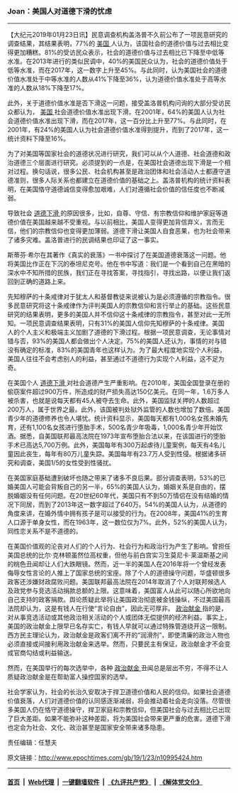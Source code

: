 ### Joan：美国人对道德下滑的忧虑
------------------------

<p>
 【大纪元2019年01月23日讯】民意调查机构盖洛普不久前公布了一项民意研究的调查结果，其结果表明，77%的
 <a href="http://www.epochtimes.com/gb/tag/%E7%BE%8E%E5%9B%BD.html">
  美国
 </a>
 人认为，该国社会的道德价值与过去相比变得更加糟糕。81%的受访民众表示，社会的道德价值与过去相比已下降至中低等水准。在2013年进行的类似民调中，40%的美国民众认为，社会的道德价值处于低等水准，而在2017年，这一数字上升至45%。与此同时，认为美国社会的道德价值水准处于中等水准的人数从41%下降至36%，认为道德价值水准处于高等水准的人数从18%下降至17%。
</p>
<p>
 此外，关于道德价值水准是否下滑这一问题，接受盖洛普机构问询的大部分受访民众都认为，
 <a href="http://www.epochtimes.com/gb/tag/%E7%BE%8E%E5%9B%BD.html">
  美国
 </a>
 社会道德价值水准出现下滑。在2001年，64%的美国人认为社会道德价值水准出现下滑，而在2017年，这一百分比上升至77%。与此同时，在2001年，有24%的美国人认为社会道德价值水准得到提升，而到了2017年，这一统计资料下降至16%。
</p>
<p>
 为了对美国等国家社会的道德状况进行研究，我们可以从个人道德、社会道德和政治道德三个层面进行研究。必须提到的一点是，在美国社会道德出现下滑是一个相对过程。换句话说，很多公民、社会机构甚至是政治团体和社会活动人士都遵守道德准则，很多人际关系也都建立在道德价值的基础之上。盖洛普机构的统计资料表明，在美国恪守道德诚信变得愈加艰难，人们对遵循社会价值的信任度也不断减弱。
</p>
<p>
 导致社会
 <a href="http://www.epochtimes.com/gb/tag/%E9%81%93%E5%BE%B7%E4%B8%8B%E6%BB%91.html">
  道德下滑
 </a>
 的原因很多，比如，自尊、守信、有宗教信仰和维护家庭等道德价值在美国越来越不受重视。与以前相比，美国人变得更加背信弃义，言而无信，他们的宗教信仰也变得更加薄弱。道德下滑让美国人自食恶果，也为社会带来了诸多灾难。盖洛普进行的民调结果也印证了这一事实。
</p>
<p>
 斯蒂芬‧希尔在其著作《真实的衰落》一书中探讨了在美国道德衰落这一问题。他将美国比作正在下沉的泰坦尼克号。他在书中写道：我们是一个看到自己在黑暗的深水中不知所措的民族，我们正在寻找答案，寻找指引，寻找出路，以便让我们返回到正确的道路上来。
</p>
<p>
 先知穆萨的十条戒律对于犹太人和基督教徒来说被认为是必须遵循的宗教指令。很多民意研究将这十条戒律作为评判美国人的宗教信仰和言行举止的基础。这些民意研究的结果表明，更多的美国人并不信仰这十条戒律的宗教指令，甚至对此一无所知。一项民意调查结果表明，只有31%的美国人信仰先知穆萨的十条戒律。美国人的个人主义和极端主义加剧了道德的下滑过程。根据一项民意调查，无论事情对错与否，93%的美国人都会做出个人决定。75%的美国人还认为，事情的对与错没有确定的标准，83%的美国青年也这样认为。为了最大程度地实现个人利益，美国人往往不会考虑别人的利益，甚至通过不道德行为实现个人利益，这不足为奇。
</p>
<p>
 在美国个人
 <a href="http://www.epochtimes.com/gb/tag/%E9%81%93%E5%BE%B7%E4%B8%8B%E6%BB%91.html">
  道德下滑
 </a>
 对社会道德产生严重影响。在2010年，美国全国登录在册的偷窃案件超过900万件，所造成的财产损失高达150亿美元。在同一年，1.6万多人被杀害，也就是说每天都有45人被夺去生命。此外，美国监狱关押的人数超过200万人，属于世界之最。此外，该国被判处狱外监管的人数也增加了数倍。美国青少年的道德修养也令人堪忧。统计资料显示，美国每天都有1,000名女孩未婚先育，还有1,100名女孩进行堕胎手术，500名青少年吸毒，1,000名青少年开始饮酒。据悉，自美国联邦最高法院在1973年宣布堕胎合法以来，在该国进行的堕胎手术已高达5,700万例。此外，美国每年有300万起虐待儿童案例，每天有4名儿童因此丧生，每年有80万儿童失踪。美国每年有23.7万人受到性侵。根据诸多研究和调查，美国1/5的女性受到性骚扰。
</p>
<p>
 在美国家庭基础遭到破坏也随之带来了诸多不良后果。部分调查表明，53%的已婚美国人可能会背叛自己的另一半，65%的美国人认为，婚姻关系是自由的，摆脱婚姻没有任何问题。在20世纪60年代，美国只有不到50万情侣在没有结婚的情况下同居，而到了2013年这一数字超过了640万。54%的美国人认为，从道德的角度来讲，在婚外情中拥有孩子是可以接受的行为。在2008年，美国41%的生育人口源于单身女性，而在1963年，这一数位仅为7%。此外，52%的美国人认为，同性恋关系不是不道德的。
</p>
<p>
 在美国价值观的沦丧对人们的个人行为、社会行为和政治行为产生了影响。曾担任美国总统的比尔‧克林顿虽然位高权重，但他与前白宫实习生莫尼卡‧莱温斯基之间的桃色丑闻却让人们大跌眼镜。然而，近一半的美国人在2016年将一个曾经发表侮辱女性言论的人推上了国家总统的宝座。除了个人的道德操守问题，华盛顿很多政客还涉嫌财政腐败问题。美国联邦最高法院在2014年取消了个人对联邦候选人及政党参与竞选活动捐款总额的上限。这意味着，美国富人从此可以随心所欲地向自己支持的政客捐款。舆论质疑此举将让美国政治彻底被金钱操纵，不过美国最高法院却认为，这是有钱人在行使“言论自由”，因此无可厚非。
 <a href="http://www.epochtimes.com/gb/tag/%E6%94%BF%E6%B2%BB%E7%8C%AE%E9%87%91.html">
  政治献金
 </a>
 指的是，对从事竞选活动或其他政治相关活动的个人或团体无偿提供的经济利益。事实上，美国的政治献金上限早已名存实亡，有钱人早就可以通过特殊管道绕开这一限制。西方民主理论认为，政治献金是政客们离不开的“润滑剂”，即使清廉的政治人物也必须直接或间接利用政治献金来选举。然而，只要民主有保证，政治献金才不会变成官商勾结或利益输送。
</p>
<p>
 然而，在美国举行的每次选举中，各种
 <a href="http://www.epochtimes.com/gb/tag/%E6%94%BF%E6%B2%BB%E7%8C%AE%E9%87%91.html">
  政治献金
 </a>
 丑闻总是层出不穷，不得不让人质疑政治献金是在帮助富人操控国家的选举。
</p>
<p>
 社会学家认为，社会的长治久安取决于捍卫道德价值和人民的信仰。如果社会道德价值衰落，人们对道德价值的认同感逐渐减弱，将会推动着社会走向没落。尽管很多美国人仍在恪守道德操守，捍卫家庭和宗教信仰，但美国社会与过去相比已出现了巨大差距。如果不能弥补这种差距，将为美国社会带来更严重的危害。道德下滑也定会为社会、文化、政治甚至是国家安全带来诸多隐患。
</p>
<p>
 责任编辑：任慧夫
</p>

原文链接：http://www.epochtimes.com/gb/19/1/23/n10995424.htm


------------------------
#### [首页](https://github.com/gfw-breaker/banned-news/blob/master/README.md) &nbsp;|&nbsp; [Web代理](https://github.com/labour-camp/helloworld) &nbsp;|&nbsp; [一键翻墙软件](https://github.com/gfw-breaker/nogfw/blob/master/README.md) &nbsp;|&nbsp; [《九评共产党》](https://github.com/gfw-breaker/9ping.md/blob/master/README.md#九评之一评共产党是什么) &nbsp;|&nbsp; [《解体党文化》](https://github.com/gfw-breaker/jtdwh.md/blob/master/README.md#绪论)

